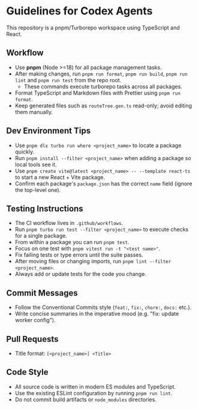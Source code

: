# Guidelines for Codex Agents

This repository is a pnpm/Turborepo workspace using TypeScript and React.

## Workflow

- Use **pnpm** (Node >=18) for all package management tasks.
- After making changes, run `pnpm run format`, `pnpm run build`, `pnpm run lint` and `pnpm run test` from the repo root.
  - These commands execute turborepo tasks across all packages.
- Format TypeScript and Markdown files with Prettier using `pnpm run format`.
- Keep generated files such as `routeTree.gen.ts` read-only; avoid editing them manually.

## Dev Environment Tips

- Use `pnpm dlx turbo run where <project_name>` to locate a package quickly.
- Run `pnpm install --filter <project_name>` when adding a package so local tools see it.
- Use `pnpm create vite@latest <project_name> -- --template react-ts` to start a new React + Vite package.
- Confirm each package's `package.json` has the correct `name` field (ignore the top-level one).

## Testing Instructions

- The CI workflow lives in `.github/workflows`.
- Run `pnpm turbo run test --filter <project_name>` to execute checks for a single package.
- From within a package you can run `pnpm test`.
- Focus on one test with `pnpm vitest run -t "<test name>"`.
- Fix failing tests or type errors until the suite passes.
- After moving files or changing imports, run `pnpm lint --filter <project_name>`.
- Always add or update tests for the code you change.

## Commit Messages

- Follow the Conventional Commits style (`feat:`, `fix:`, `chore:`, `docs:` etc.).
- Write concise summaries in the imperative mood (e.g. "fix: update worker config").

## Pull Requests

- Title format: `[<project_name>] <Title>`

## Code Style

- All source code is written in modern ES modules and TypeScript.
- Use the existing ESLint configuration by running `pnpm run lint`.
- Do not commit build artifacts or `node_modules` directories.
